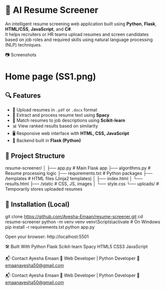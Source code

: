 # 🧠 AI Resume Screener

An intelligent resume screening web application built using **Python**, **Flask**, **HTML/CSS**, **JavaScript**, and **C#**.  
It helps recruiters or HR teams upload resumes and screen candidates based on job roles and required skills using natural language processing (NLP) techniques.

📷 Screenshots
# Home page (SS1.png)

## 🔍 Features

- 📄 Upload resumes in `.pdf` or `.docx` format
- 🧠 Extract and process resume text using **Spacy**
- 🧪 Match resumes to job descriptions using **Scikit-learn**
- 📊 View ranked results based on similarity
- 🖥️ Responsive web interface with **HTML, CSS, JavaScript**
- 🧰 Backend built in **Flask (Python)**


## 📁 Project Structure
resume-screener/
│
├── app.py # Main Flask app
├── algorithms.py # Resume processing logic
├── requirements.txt # Python packages
├── /templates # HTML files (Jinja2 templates)
│ ├── index.html
│ └── results.html
├── /static # CSS, JS, images
│ └── style.css
└── uploads/ # Temporarily stores uploaded resumes


## 🧪 Installation (Local)


git clone https://github.com/Ayesha-Emaan/resume-screener.git
cd resume-screener
python -m venv venv
venv\Scripts\activate     # On Windows
pip install -r requirements.txt
python app.py

Open your browser: http://localhost:5501

🛠 Built With
Python
Flask
Scikit-learn
Spacy
HTML5
CSS3
JavaScript

📬 Contact
Ayesha Emaan
💼 Web Developer | Python Developer
📧 emaanayesha50@gmail.com

📬 Contact
Ayesha Emaan
💼 Web Developer | Python Developer
📧 emaanayesha50@gmail.com


